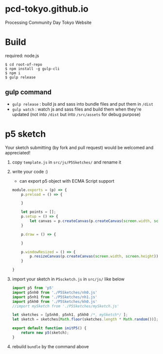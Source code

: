 # pcd-tokyo.github.io
Processing Community Day Tokyo Website

# Build
required: node.js
```
$ cd root-of-repo
$ npm install -g gulp-cli
$ npm i
$ gulp release
```
## gulp command
* `gulp release` : build js and sass into bundle files and put them in `/dist`
* `gulp watch` : watch js and sass files and build them when they're updated (not into `/dist` but into `/src/assets` for debug purpose)

# p5 sketch
Your sketch submitting (by fork and pull request) would be welcomed and appreciated!
1. copy `template.js` in `src/js/P5Sketches/` and rename it
2. write your code :)
    * can export p5 object with ECMA Script support

    ```js
    module.exports = (p) => {
        p.preload = () => {

        }

        let points = [];
        p.setup = () => {
            let canvas = p.createCanvas(p.createCanvas(screen.width, screen.height)).parent('p5canvas');
        }

        p.draw = () => {

        }

        p.windowResized = () => {
            p.resizeCanvas(p.createCanvas(screen.width, screen.height));
        }

    }

    ```

2. import your sketch in `P5scketch.js` in `src/js/` like below

    ```js
    import p5 from 'p5'
    import p5nh0 from './P5Sketches/nh0.js'
    import p5nh1 from './P5Sketches/nh1.js'
    import p5kh0 from './P5Sketches/kh0.js'
    //import mySketch from './P5Sketches/mySketch.js'

    let sketches = [p5nh0, p5nh1, p5kh0 /*, mySketch*/ ];
    let sketch = sketches[Math.floor(sketches.length * Math.random())];

    export default function initP5() {
        return new p5(sketch);
    }

    ```


3. rebuild `bundle` by the command above

